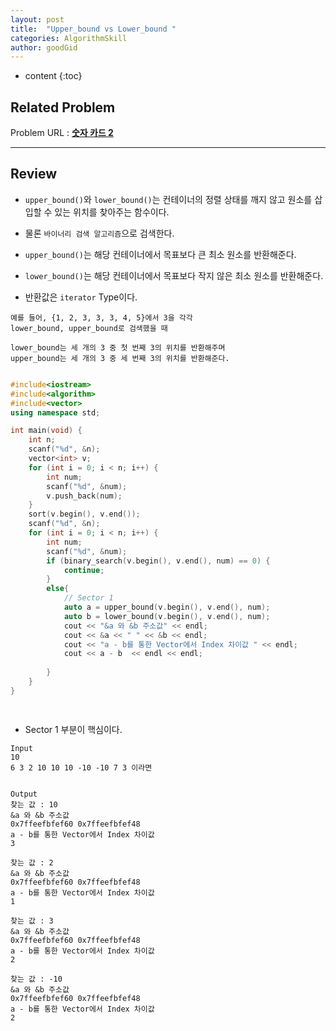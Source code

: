 ```yaml
---
layout: post
title:  "Upper_bound vs Lower_bound "
categories: AlgorithmSkill
author: goodGid
---
```

* content
{:toc}


## Related Problem
Problem URL : **[숫자 카드 2](https://www.acmicpc.net/problem/10816)**

---


## Review

* `upper_bound()`와 `lower_bound()`는 컨테이너의 정렬 상태를 깨지 않고 원소를 삽입할 수 있는 위치를 찾아주는 함수이다. 

* 물론 `바이너리 검색 알고리즘`으로 검색한다.

* `upper_bound()`는 해당 컨테이너에서 목표보다 큰 최소 원소를 반환해준다.

* `lower_bound()`는 해당 컨테이너에서 목표보다 작지 않은 최소 원소를 반환해준다.

* 반환값은 `iterator` Type이다.

```
예를 들어, {1, 2, 3, 3, 3, 4, 5}에서 3을 각각 
lower_bound, upper_bound로 검색했을 때

lower_bound는 세 개의 3 중 첫 번째 3의 위치를 반환해주며
upper_bound는 세 개의 3 중 세 번째 3의 위치를 반환해준다.
```

``` cpp

#include<iostream>
#include<algorithm>
#include<vector>
using namespace std;

int main(void) {
    int n;
    scanf("%d", &n);
    vector<int> v;
    for (int i = 0; i < n; i++) {
        int num;
        scanf("%d", &num);
        v.push_back(num);
    }
    sort(v.begin(), v.end());
    scanf("%d", &n);
    for (int i = 0; i < n; i++) {
        int num;
        scanf("%d", &num);
        if (binary_search(v.begin(), v.end(), num) == 0) {
            continue;
        }
        else{
            // Sector 1
            auto a = upper_bound(v.begin(), v.end(), num);
            auto b = lower_bound(v.begin(), v.end(), num);
            cout << "&a 와 &b 주소값" << endl;
            cout << &a << " " << &b << endl;
            cout << "a - b를 통한 Vector에서 Index 차이값 " << endl;
            cout << a - b  << endl << endl;
          
        }
    }
}

 
```


* Sector 1 부분이 핵심이다.

```
Input
10
6 3 2 10 10 10 -10 -10 7 3 이라면


Output
찾는 값 : 10
&a 와 &b 주소값
0x7ffeefbfef60 0x7ffeefbfef48
a - b를 통한 Vector에서 Index 차이값 
3

찾는 값 : 2
&a 와 &b 주소값
0x7ffeefbfef60 0x7ffeefbfef48
a - b를 통한 Vector에서 Index 차이값 
1

찾는 값 : 3
&a 와 &b 주소값
0x7ffeefbfef60 0x7ffeefbfef48
a - b를 통한 Vector에서 Index 차이값 
2

찾는 값 : -10
&a 와 &b 주소값
0x7ffeefbfef60 0x7ffeefbfef48
a - b를 통한 Vector에서 Index 차이값 
2
```
